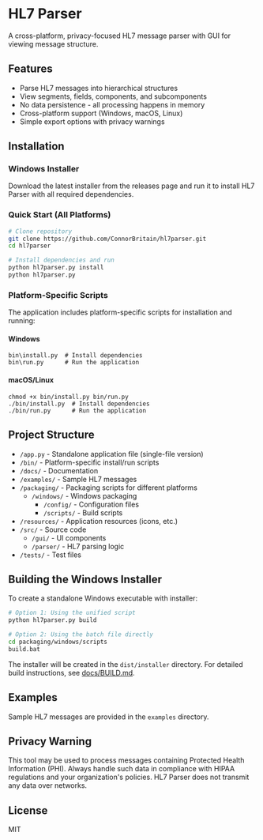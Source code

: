 # HL7 Parser

A cross-platform, privacy-focused HL7 message parser with GUI for viewing message structure.

## Features

- Parse HL7 messages into hierarchical structures
- View segments, fields, components, and subcomponents
- No data persistence - all processing happens in memory
- Cross-platform support (Windows, macOS, Linux)
- Simple export options with privacy warnings

## Installation

### Windows Installer

Download the latest installer from the releases page and run it to install HL7 Parser with all required dependencies.

### Quick Start (All Platforms)

```bash
# Clone repository
git clone https://github.com/ConnorBritain/hl7parser.git
cd hl7parser

# Install dependencies and run
python hl7parser.py install
python hl7parser.py
```

### Platform-Specific Scripts

The application includes platform-specific scripts for installation and running:

#### Windows
```
bin\install.py  # Install dependencies
bin\run.py      # Run the application
```

#### macOS/Linux
```
chmod +x bin/install.py bin/run.py
./bin/install.py  # Install dependencies
./bin/run.py      # Run the application
```

## Project Structure

- `/app.py` - Standalone application file (single-file version)
- `/bin/` - Platform-specific install/run scripts
- `/docs/` - Documentation
- `/examples/` - Sample HL7 messages
- `/packaging/` - Packaging scripts for different platforms
  - `/windows/` - Windows packaging
    - `/config/` - Configuration files
    - `/scripts/` - Build scripts
- `/resources/` - Application resources (icons, etc.)
- `/src/` - Source code
  - `/gui/` - UI components
  - `/parser/` - HL7 parsing logic
- `/tests/` - Test files

## Building the Windows Installer

To create a standalone Windows executable with installer:

```bash
# Option 1: Using the unified script
python hl7parser.py build

# Option 2: Using the batch file directly
cd packaging/windows/scripts
build.bat
```

The installer will be created in the `dist/installer` directory. For detailed build instructions, see [docs/BUILD.md](docs/BUILD.md).

## Examples

Sample HL7 messages are provided in the `examples` directory.

## Privacy Warning

This tool may be used to process messages containing Protected Health Information (PHI). 
Always handle such data in compliance with HIPAA regulations and your organization's policies.
HL7 Parser does not transmit any data over networks.

## License

MIT
